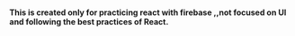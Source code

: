 #### This is created only for practicing react with firebase ,,not focused on UI and following the best practices of React.